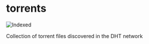 torrents 
========
![Indexed](https://img.shields.io/badge/indexed-141243-blue)

Collection of torrent files discovered in the DHT network
